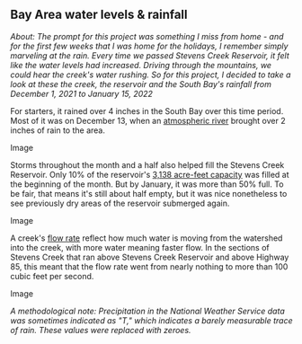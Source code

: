 ## Bay Area water levels & rainfall

*About: The prompt for this project was something I miss from home - and for the first few weeks that I was home for the holidays, I remember simply marveling at the rain. Every time we passed Stevens Creek Reservoir, it felt like the water levels had increased. Driving through the mountains, we could hear the creek's water rushing. So for this project, I decided to take a look at these the creek, the reservoir and the South Bay's rainfall from December 1, 2021 to January 15, 2022*

For starters, it rained over 4 inches in the South Bay over this time period. Most of it was on December 13, when an [atmospheric river](https://www.sfgate.com/weather/article/atmospheric-river-San-Francisco-Bay-Area-2021-16695193.php) brought over 2 inches of rain to the area.

Image

Storms throughout the month and a half also helped fill the Stevens Creek Reservoir. Only 10% of the reservoir's [3,138 acre-feet capacity](https://www.valleywater.org/your-water/local-dams-and-reservoirs) was filled at the beginning of the month. But by January, it was more than 50% full. To be fair, that means it's still about half empty, but it was nice nonetheless to see previously dry areas of the reservoir submerged again.

Image

A creek's [flow rate](https://archive.epa.gov/water/archive/web/html/vms51.html) reflect how much water is moving from the watershed into the creek, with more water meaning faster flow. In the sections of Stevens Creek that ran above Stevens Creek Reservoir and above Highway 85, this meant that the flow rate went from nearly nothing to more than 100 cubic feet per second.

Image

*A methodological note: Precipitation in the National Weather Service data was sometimes indicated as "T," which indicates a barely measurable trace of rain. These values were replaced with zeroes.*